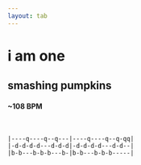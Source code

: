 ```yaml
---
layout: tab
---
```


# i am one
## smashing pumpkins

#### ~108 BPM

<br/>

```
|----q----q--q---|----q----q--q-qq|
|-d-d-d-d---d-d-d|-d-d-d-d---d-d--|
|b-b---b-b-b---b-|b-b---b-b-b-----|
```
